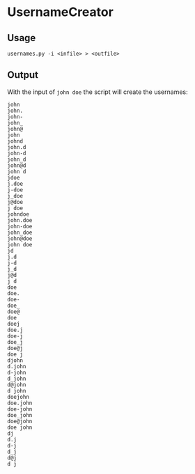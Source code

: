 # UsernameCreator
## Usage
```usernames.py -i <infile> > <outfile>```

## Output
With the input of ```john doe``` the script will create the usernames:

```
john
john.
john-
john_
john@
john 
johnd
john.d
john-d
john_d
john@d
john d
jdoe
j.doe
j-doe
j_doe
j@doe
j doe
johndoe
john.doe
john-doe
john_doe
john@doe
john doe
jd
j.d
j-d
j_d
j@d
j d
doe
doe.
doe-
doe_
doe@
doe 
doej
doe.j
doe-j
doe_j
doe@j
doe j
djohn
d.john
d-john
d_john
d@john
d john
doejohn
doe.john
doe-john
doe_john
doe@john
doe john
dj
d.j
d-j
d_j
d@j
d j
```
